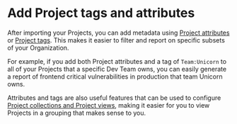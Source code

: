 # Add Project tags and attributes

After importing your Projects, you can add metadata using [Project attributes](../../../snyk-admin/snyk-projects/project-attributes.md) or [Project tags](../../../snyk-admin/introduction-to-snyk-projects/project-tags.md). This makes it easier to filter and report on specific subsets of your Organization.

For example, if you add both Project attributes and a tag of `Team:Unicorn` to all of your Projects that a specific Dev Team owns, you can easily generate a report of frontend critical vulnerabilities in production that team Unicorn owns.&#x20;

Attributes and tags are also useful features that can be used to configure [Project collections and Project views](../../../snyk-admin/snyk-projects/project-collections-groupings/), making it easier for you to view Projects in a grouping that makes sense to you.
